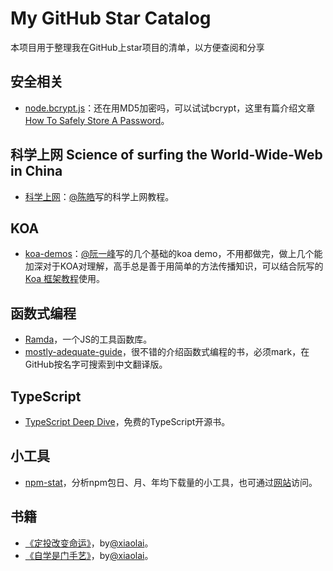 # My GitHub Star Catalog
本项目用于整理我在GitHub上star项目的清单，以方便查阅和分享

## 安全相关

- [node.bcrypt.js](https://github.com/kelektiv/node.bcrypt.js)：还在用MD5加密吗，可以试试bcrypt，这里有篇介绍文章[How To Safely Store A Password](http://codahale.com/how-to-safely-store-a-password/)。


## 科学上网 Science of surfing the World-Wide-Web in China

- [科学上网](https://github.com/haoel/haoel.github.io)：[@陈皓](https://github.com/haoel)写的科学上网教程。
 
## KOA
- [koa-demos](https://github.com/ruanyf/koa-demos)：[@阮一峰](https://github.com/ruanyf)写的几个基础的koa demo，不用都做完，做上几个能加深对于KOA对理解，高手总是善于用简单的方法传播知识，可以结合阮写的[Koa 框架教程](http://www.ruanyifeng.com/blog/2017/08/koa.html)使用。


## 函数式编程
- [Ramda](https://github.com/ramda/ramda)，一个JS的工具函数库。
- [mostly-adequate-guide](https://github.com/MostlyAdequate/mostly-adequate-guide)，很不错的介绍函数式编程的书，必须mark，在GitHub按名字可搜索到中文翻译版。

## TypeScript
- [TypeScript Deep Dive](https://github.com/basarat/typescript-book/)，免费的TypeScript开源书。

## 小工具
- [npm-stat](https://github.com/pvorb/npm-stat.com#npm-stat)，分析npm包日、月、年均下载量的小工具，也可通过[网站](https://npm-stat.com/)访问。

## 书籍
- [《定投改变命运》](https://github.com/xiaolai/regular-investing-in-box)，by[@xiaolai](https://github.com/xiaolai)。
- [《自学是门手艺》](https://github.com/selfteaching/the-craft-of-selfteaching)，by[@xiaolai](https://github.com/xiaolai)。

